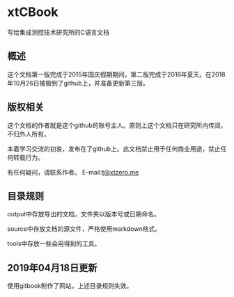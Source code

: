 # xtCBook
写给集成测控技术研究所的C语言文档

## 概述
这个文档第一版完成于2015年国庆假期期间，第二版完成于2016年夏天。在2018年10月26日被搬到了github上，并准备更新第三版。

## 版权相关
这个文档的作者就是这个github的账号主人。原则上这个文档只在研究所内传阅，不归外人所有。

本着学习交流的初衷，发布在了github上。此文档禁止用于任何商业用途，禁止任何转载行为。

有任何疑问，请联系作者。
E-mail:t@xtzero.me

## 目录规则
output中存放导出的文档，文件夹以版本号或日期命名。

source中存放文档的源文件，严格使用markdown格式。

tools中存放一些会用得到的工具。

## 2019年04月18日更新
使用gitbook制作了网站，上述目录规则失效。